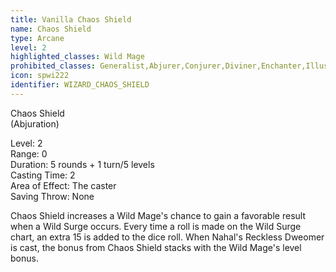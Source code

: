 ```yaml
---
title: Vanilla Chaos Shield
name: Chaos Shield
type: Arcane
level: 2
highlighted_classes: Wild Mage
prohibited_classes: Generalist,Abjurer,Conjurer,Diviner,Enchanter,Illusionist,Invoker,Necromancer,Transmuter
icon: spwi222
identifier: WIZARD_CHAOS_SHIELD
---
```

Chaos Shield  
(Abjuration)  
  
Level: 2  
Range: 0  
Duration: 5 rounds + 1 turn/5 levels  
Casting Time: 2  
Area of Effect: The caster  
Saving Throw: None  
  
Chaos Shield increases a Wild Mage's chance to gain a favorable result when a Wild Surge occurs. Every time a roll is made on the Wild Surge chart, an extra 15 is added to the dice roll. When Nahal's Reckless Dweomer is cast, the bonus from Chaos Shield stacks with the Wild Mage's level bonus.  
